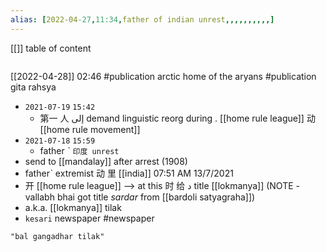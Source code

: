```yaml
---
alias: [2022-04-27,11:34,father of indian unrest,,,,,,,,,,]
---
```

[[]]
table of content
```toc
```

[[2022-04-28]] 02:46
#publication arctic home of the aryans
#publication gita rahsya

- `2021-07-19` `15:42`
	- 第一 人 إلى demand linguistic reorg during . [[home rule league]] 动 [[home rule movement]]
- `2021-07-18` `15:59`
	- father ˋ `印度 unrest`
- send to [[mandalay]] after arrest (1908)
- fatherˋ extremist 动 里 [[india]] 07:51 AM 13/7/2021
- 开 [[home rule league]] --> at this 时 给 د title [[lokmanya]] (NOTE - vallabh bhai got title *sardar* from [[bardoli satyagraha]])
- a.k.a. [[lokmanya]] tilak
- `kesari` newspaper #newspaper 
```query
"bal gangadhar tilak"
```